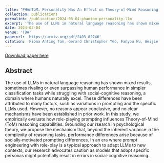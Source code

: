 ```yaml
---
title: "PHAnToM: Personality Has An Effect on Theory-of-Mind Reasoning in Large Language Models"
collection: publications
permalink: /publication/2024-03-04-phantom-personality-llm
excerpt: 'The use of LLMs in natural language reasoning has shown mixed results, sometimes rivaling or even surpassing human performance in simpler classification tasks while struggling with social-cognitive reasoning, a domain where humans naturally excel. These differences have been attributed to many factors, such as variations in prompting and the specific LLMs used. However, no reasons appear conclusive, and no clear mechanisms have been established in prior work. In this study, we empirically evaluate how role-playing prompting influences Theory-of-Mind (ToM) reasoning capabilities. Grounding our rsearch in psychological theory, we propose the mechanism that, beyond the inherent variance in the complexity of reasoning tasks, performance differences arise because of socially-motivated prompting differences. In an era where prompt engineering with role-play is a typical approach to adapt LLMs to new contexts, our research advocates caution as models that adopt specific personas might potentially result in errors in social-cognitive reasoning.'
date: 2024-03-04
venue: 'TBA'
paperurl: 'https://arxiv.org/pdf/2403.02246'
citation: 'Fiona Anting Tan, Gerard Christopher Yeo, Fanyou Wu, Weijie Xu, Vinija Jain, Aman Chadha, Kokil Jaidka, Yang Liu, and See-Kiong Ng. 2024b. Phantom: Personality has an effect on theory-of-mind reasoning in large language models. CoRR, abs/2403.02246.'
---
```


<a href='https://arxiv.org/pdf/2403.02246'>Download paper here</a>

<h2>Abstract</h2>
The use of LLMs in natural language reasoning has shown mixed results, sometimes rivaling or even surpassing human performance in simpler classification tasks while struggling with social-cognitive reasoning, a domain where humans naturally excel. These differences have been attributed to many factors, such as variations in prompting and the specific LLMs used. However, no reasons appear conclusive, and no clear mechanisms have been established in prior work. In this study, we empirically evaluate how role-playing prompting influences Theory-of-Mind (ToM) reasoning capabilities. Grounding our rsearch in psychological theory, we propose the mechanism that, beyond the inherent variance in the complexity of reasoning tasks, performance differences arise because of socially-motivated prompting differences. In an era where prompt engineering with role-play is a typical approach to adapt LLMs to new contexts, our research advocates caution as models that adopt specific personas might potentially result in errors in social-cognitive reasoning.
